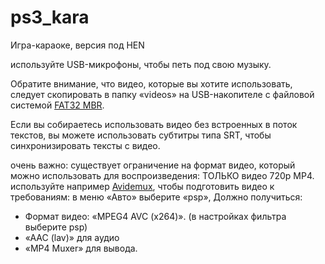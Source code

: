 # ps3_kara
Игра-караоке, версия под HEN

используйте USB-микрофоны, чтобы петь под свою музыку.

Обратите внимание, что видео, которые вы хотите использовать, следует скопировать в папку «videos» на USB-накопителе с файловой системой [FAT32 MBR](https://www.pspx.ru/forum/attachment.php?attachmentid=14946).
 
Если вы собираетесь использовать видео без встроенных в поток текстов, вы можете использовать субтитры типа SRT, чтобы синхронизировать тексты с видео.

очень важно: существует ограничение на формат видео, который можно использовать для воспроизведения: ТОЛЬКО видео 720p MP4. 
используйте например [Avidemux](https://sourceforge.net/projects/avidemux/files/latest/download), чтобы подготовить видео к требованиям: 
в меню «Авто» выберите «psp», 
Должно получиться:

- Формат видео: «MPEG4 AVC (x264)». (в настройках фильтра выберите psp)
- «AAC (lav)» для аудио 
- «MP4 Muxer» для вывода. 


